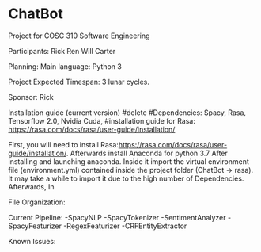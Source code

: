 # ChatBot
Project for COSC 310 Software Engineering

Participants:
Rick
Ren
Will
Carter

Planning:
Main language: Python 3

Project Expected Timespan:
3 lunar cycles.

Sponsor: Rick


Installation guide (current version)
#delete
#Dependencies: Spacy, Rasa, Tensorflow 2.0, Nvidia Cuda,
#installation guide for Rasa: https://rasa.com/docs/rasa/user-guide/installation/

First, you will need to install Rasa:https://rasa.com/docs/rasa/user-guide/installation/.
Afterwards install Anaconda for python 3.7
After installing and launching anaconda. Inside it import the virtual environment file (environment.yml) contained inside the project folder (ChatBot -> rasa). It may take a while to import it due to the high number of Dependencies.
Afterwards, In


File Organization:



Current Pipeline:
-SpacyNLP
-SpacyTokenizer
-SentimentAnalyzer
-SpacyFeaturizer
-RegexFeaturizer
-CRFEntityExtractor

Known Issues:
